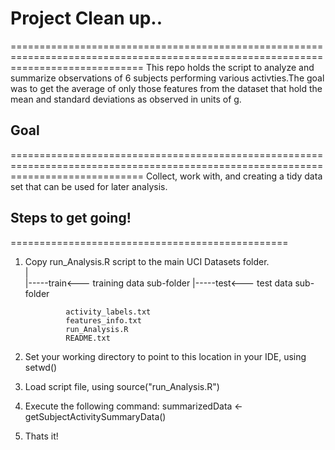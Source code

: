 # Project Clean up..
===================================================================================================================================
This repo holds the script to analyze and summarize observations of 6 subjects performing various activties.The goal was to get the
average of only those features from the dataset that hold the mean and standard deviations as observed in units of g.

## Goal
===================================================================================================================================
Collect, work with, and creating a tidy data set that can be used for later analysis.

## Steps to get going!
================================================
1. Copy run_Analysis.R script to the main UCI Datasets folder.
   <Path to your UCI HAR Datasets folder>\
				|	  
				|-----train\<--- training data sub-folder
				|-----test\<--- test data sub-folder
				
				activity_labels.txt
				features_info.txt
				run_Analysis.R
				README.txt
2. Set your working directory to point to this location in your IDE, using setwd(<Path to your UCI HAR Datasets folder>)
3. Load script file, using source("run_Analysis.R")
4. Execute the following command: summarizedData <- getSubjectActivitySummaryData()
5. Thats it!